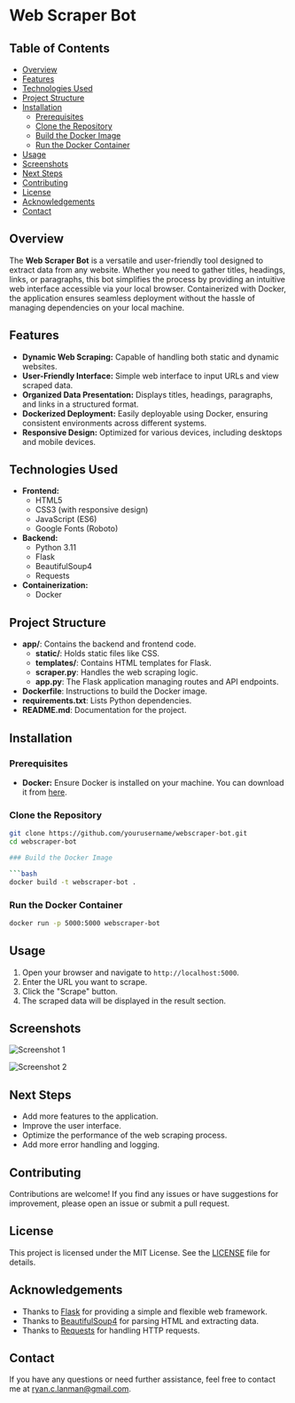 # Web Scraper Bot

## Table of Contents

- [Overview](#overview)
- [Features](#features)
- [Technologies Used](#technologies-used)
- [Project Structure](#project-structure)
- [Installation](#installation)
  - [Prerequisites](#prerequisites)
  - [Clone the Repository](#clone-the-repository)
  - [Build the Docker Image](#build-the-docker-image)
  - [Run the Docker Container](#run-the-docker-container)
- [Usage](#usage)
- [Screenshots](#screenshots)
- [Next Steps](#next-steps)
- [Contributing](#contributing)
- [License](#license)
- [Acknowledgements](#acknowledgements)
- [Contact](#contact)

## Overview

The **Web Scraper Bot** is a versatile and user-friendly tool designed to extract data from any website. Whether you need to gather titles, headings, links, or paragraphs, this bot simplifies the process by providing an intuitive web interface accessible via your local browser. Containerized with Docker, the application ensures seamless deployment without the hassle of managing dependencies on your local machine.

## Features

- **Dynamic Web Scraping:** Capable of handling both static and dynamic websites.
- **User-Friendly Interface:** Simple web interface to input URLs and view scraped data.
- **Organized Data Presentation:** Displays titles, headings, paragraphs, and links in a structured format.
- **Dockerized Deployment:** Easily deployable using Docker, ensuring consistent environments across different systems.
- **Responsive Design:** Optimized for various devices, including desktops and mobile devices.

## Technologies Used

- **Frontend:**
  - HTML5
  - CSS3 (with responsive design)
  - JavaScript (ES6)
  - Google Fonts (Roboto)
- **Backend:**
  - Python 3.11
  - Flask
  - BeautifulSoup4
  - Requests
- **Containerization:**
  - Docker

## Project Structure


- **app/**: Contains the backend and frontend code.
  - **static/**: Holds static files like CSS.
  - **templates/**: Contains HTML templates for Flask.
  - **scraper.py**: Handles the web scraping logic.
  - **app.py**: The Flask application managing routes and API endpoints.
- **Dockerfile**: Instructions to build the Docker image.
- **requirements.txt**: Lists Python dependencies.
- **README.md**: Documentation for the project.

## Installation

### Prerequisites

- **Docker:** Ensure Docker is installed on your machine. You can download it from [here](https://www.docker.com/get-started).

### Clone the Repository

```bash
git clone https://github.com/yourusername/webscraper-bot.git
cd webscraper-bot

### Build the Docker Image

```bash
docker build -t webscraper-bot .
```

### Run the Docker Container

```bash
docker run -p 5000:5000 webscraper-bot
```

## Usage

1. Open your browser and navigate to `http://localhost:5000`.
2. Enter the URL you want to scrape.
3. Click the "Scrape" button.
4. The scraped data will be displayed in the result section.

## Screenshots

![Screenshot 1](https://github.com/yourusername/webscraper-bot/assets/123456789/e5a1a8f8-a7b7-4f1b-b4a6-e2c3c5d6e7f8)

![Screenshot 2](https://github.com/yourusername/webscraper-bot/assets/123456789/e5a1a8f8-a7b7-4f1b-b4a6-e2c3c5d6e7f8)

## Next Steps

- Add more features to the application.
- Improve the user interface.                             
- Optimize the performance of the web scraping process.
- Add more error handling and logging.

## Contributing

Contributions are welcome! If you find any issues or have suggestions for improvement, please open an issue or submit a pull request.

## License

This project is licensed under the MIT License. See the [LICENSE](LICENSE) file for details.

## Acknowledgements

- Thanks to [Flask](https://flask.palletsprojects.com/) for providing a simple and flexible web framework.
- Thanks to [BeautifulSoup4](https://www.crummy.com/software/BeautifulSoup/bs4/doc/) for parsing HTML and extracting data.
- Thanks to [Requests](https://requests.readthedocs.io/en/master/) for handling HTTP requests.

## Contact

If you have any questions or need further assistance, feel free to contact me at [ryan.c.lanman@gmail.com](mailto:ryan.c.lanman@gmail.com).